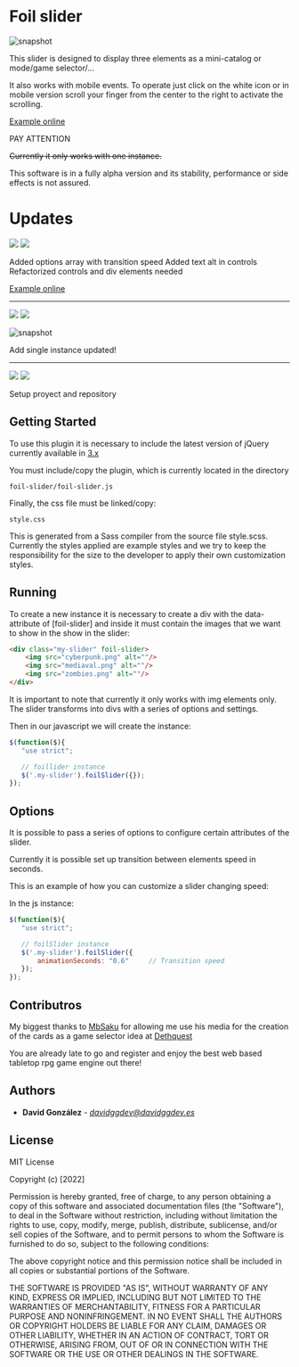 # Foil slider

![snapshot](http://davidggdev.es/images/snapshot_03.jpg)

This slider is designed to display three elements as a mini-catalog or 
mode/game selector/...

It also works with mobile events. To operate just click on the white icon 
or in mobile version scroll your finger from the center to the right
to activate the scrolling.

[Example online](https://davidggdev.es/workbench/foil/)

PAY ATTENTION

~~Currently it only works with one instance.~~

This software is in a fully alpha version and its stability, performance or 
side effects is not assured.

# Updates

![](https://img.shields.io/badge/UPDATE-2022/09/11_20:22-red?style=for-the-badge) 
![](https://img.shields.io/badge/Alpha_1_wip-5c7219?style=for-the-badge&logo=esbuild&labelColor=1e485a&logoColor=white) 
 
Added options array with transition speed
Added text alt in controls
Refactorized controls and div elements needed

[Example online](https://davidggdev.es/workbench/foil/)

---

![](https://img.shields.io/badge/UPDATE-2022/09/11-red?style=for-the-badge) 
![](https://img.shields.io/badge/Alpha_1_wip-5c7219?style=for-the-badge&logo=esbuild&labelColor=1e485a&logoColor=white) 
 
![snapshot](http://davidggdev.es/images/snapshot_04.jpg)

Add single instance updated!
 
---

![](https://img.shields.io/badge/UPDATE-2022/09/11-red?style=for-the-badge) 
![](https://img.shields.io/badge/Alpha_1_init-196672?style=for-the-badge&logo=esbuild&labelColor=1e485a&logoColor=white) 
 
Setup proyect and repository

## Getting Started

To use this plugin it is necessary to include the latest version of jQuery 
currently available in [3.x](https://releases.jquery.com/)

You must include/copy the plugin, which is currently located in the directory

    foil-slider/foil-slider.js
  
Finally, the css file must be linked/copy:

    style.css

This is generated from a Sass compiler from the source file style.scss. 
Currently the styles applied are example styles and we try to keep the responsibility for
the size to the developer to apply their own customization styles. 

## Running 

To create a new instance it is necessary to create a div with the data-attribute
of [foil-slider] and inside it must contain the images that we want to show in the 
show in the slider:

```html 
<div class="my-slider" foil-slider>
    <img src="cyberpunk.png" alt=""/>
    <img src="mediaval.png" alt=""/>
    <img src="zombies.png" alt=""/> 
</div> 
```

It is important to note that currently it only works with img elements only. 
The slider transforms into divs with a series of options and settings.

Then in our javascript we will create the instance:

 ```javascript
 $(function($){
    "use strict";

    // foillider instance
    $('.my-slider').foilSlider({});
});
```

## Options

It is possible to pass a series of options to configure 
certain attributes of the slider.

Currently it is possible set up transition between elements speed in seconds.

This is an example of how you can customize a slider changing speed:

In the js instance:
 ```javascript
 $(function($){
    "use strict";

    // foilSlider instance
    $('.my-slider').foilSlider({
        animationSeconds: "0.6"     // Transition speed
    }); 
});
 ```

## Contributros

My biggest thanks to [MbSaku](https://github.com/MbSaku) for allowing me use his
media for the creation of the cards as a game selector
idea at [Dethquest](http://dethquest.com/index.php) 

You are already late to go and register and enjoy the best web based tabletop 
rpg game engine out there!

## Authors

  - **David González** - *davidggdev@davidggdev.es*
  
## License

MIT License

Copyright (c) [2022] 

Permission is hereby granted, free of charge, to any person obtaining a copy
of this software and associated documentation files (the "Software"), to deal
in the Software without restriction, including without limitation the rights
to use, copy, modify, merge, publish, distribute, sublicense, and/or sell
copies of the Software, and to permit persons to whom the Software is
furnished to do so, subject to the following conditions:

The above copyright notice and this permission notice shall be included in all
copies or substantial portions of the Software.

THE SOFTWARE IS PROVIDED "AS IS", WITHOUT WARRANTY OF ANY KIND, EXPRESS OR
IMPLIED, INCLUDING BUT NOT LIMITED TO THE WARRANTIES OF MERCHANTABILITY,
FITNESS FOR A PARTICULAR PURPOSE AND NONINFRINGEMENT. IN NO EVENT SHALL THE
AUTHORS OR COPYRIGHT HOLDERS BE LIABLE FOR ANY CLAIM, DAMAGES OR OTHER
LIABILITY, WHETHER IN AN ACTION OF CONTRACT, TORT OR OTHERWISE, ARISING FROM,
OUT OF OR IN CONNECTION WITH THE SOFTWARE OR THE USE OR OTHER DEALINGS IN THE
SOFTWARE.

 
